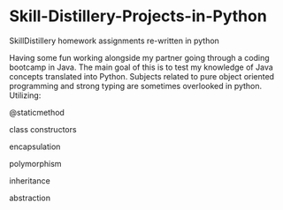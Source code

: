 # Skill-Distillery-Projects-in-Python
SkillDistillery homework assignments re-written in python

Having some fun working alongside my partner going through a coding bootcamp in Java.
The main goal of this is to test my knowledge of Java concepts translated into Python.
Subjects related to pure object oriented programming and strong typing are sometimes overlooked in python. 
Utilizing:

@staticmethod

class constructors

encapsulation

polymorphism

inheritance

abstraction
